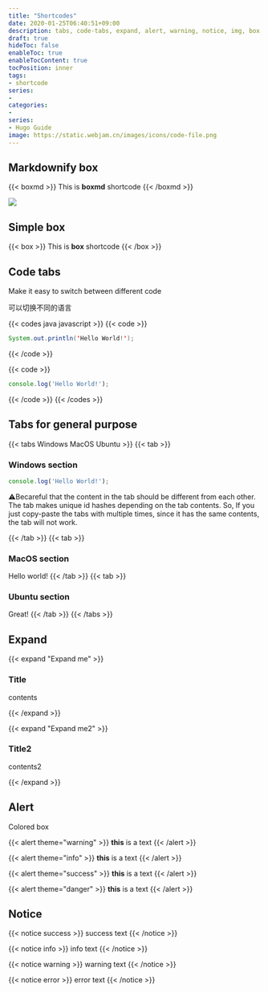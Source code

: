 ```yaml
---
title: "Shortcodes"
date: 2020-01-25T06:40:51+09:00
description: tabs, code-tabs, expand, alert, warning, notice, img, box
draft: true
hideToc: false
enableToc: true
enableTocContent: true
tocPosition: inner
tags:
- shortcode
series:
-
categories:
-
series:
- Hugo Guide
image: https://static.webjam.cn/images/icons/code-file.png
---
```


## Markdownify box

{{< boxmd >}}
This is **boxmd** shortcode
{{< /boxmd >}}

![](https://static.webjam.cn/images/wallpaper/20201028211922.png)

## Simple box

{{< box >}}
This is **box** shortcode
{{< /box >}}

## Code tabs

Make it easy to switch between different code

可以切换不同的语言

{{< codes java javascript >}}
  {{< code >}}

  ```java
  System.out.println('Hello World!');
  ```

  {{< /code >}}

  {{< code >}}

  ```javascript
  console.log('Hello World!');
  ```
  
  {{< /code >}}
{{< /codes >}}

## Tabs for general purpose

{{< tabs Windows MacOS Ubuntu >}}
  {{< tab >}}

  ### Windows section

  ```javascript
  console.log('Hello World!');
  ```

  ⚠️Becareful that the content in the tab should be different from each other. The tab makes unique id hashes depending on the tab contents. So, If you just copy-paste the tabs with multiple times, since it has the same contents, the tab will not work.

  {{< /tab >}}
  {{< tab >}}

  ### MacOS section

  Hello world!
  {{< /tab >}}
  {{< tab >}}

  ### Ubuntu section

  Great!
  {{< /tab >}}
{{< /tabs >}}

## Expand

{{< expand "Expand me" >}}

### Title

contents

{{< /expand >}}

{{< expand "Expand me2" >}}

### Title2

contents2

{{< /expand >}}

## Alert

Colored box

{{< alert theme="warning" >}}
**this** is a text
{{< /alert >}}

{{< alert theme="info" >}}
**this** is a text
{{< /alert >}}

{{< alert theme="success" >}}
**this** is a text
{{< /alert >}}

{{< alert theme="danger" >}}
**this** is a text
{{< /alert >}}

## Notice

{{< notice success >}}
success text
{{< /notice >}}

{{< notice info >}}
info text
{{< /notice >}}

{{< notice warning >}}
warning text
{{< /notice >}}

{{< notice error >}}
error text
{{< /notice >}}
